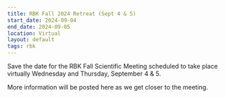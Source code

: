 ```yaml
---
title: RBK Fall 2024 Retreat (Sept 4 & 5)
start_date: 2024-09-04
end_date: 2024-09-05
location: Virtual
layout: default
tags: rbk
---
```


Save the date for the RBK Fall Scientific Meeting scheduled to take place virtually Wednesday and Thursday, September 4 & 5.

More information will be posted here as we get closer to the meeting.
